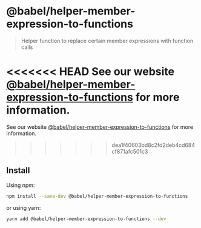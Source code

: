 # @babel/helper-member-expression-to-functions

> Helper function to replace certain member expressions with function calls

<<<<<<< HEAD
See our website [@babel/helper-member-expression-to-functions](https://babeljs.io/docs/en/next/babel-helper-member-expression-to-functions.html) for more information.
=======
See our website [@babel/helper-member-expression-to-functions](https://babeljs.io/docs/en/babel-helper-member-expression-to-functions) for more information.
>>>>>>> dea1f40603bd8c2fd2deb4cd684cf871afc501c3

## Install

Using npm:

```sh
npm install --save-dev @babel/helper-member-expression-to-functions
```

or using yarn:

```sh
yarn add @babel/helper-member-expression-to-functions --dev
```
